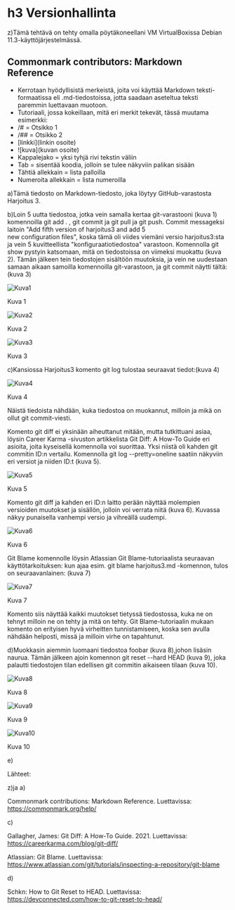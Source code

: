 # h3 Versionhallinta

z)Tämä tehtävä on tehty omalla pöytäkoneellani VM VirtualBoxissa Debian
  11.3-käyttöjärjestelmässä. 

## Commonmark contributors: Markdown Reference

* Kerrotaan hyödyllisistä merkeistä, joita voi käyttää Markdown teksti-
  formaatissa eli .md-tiedostoissa, jotta saadaan aseteltua teksti
  paremmin luettavaan muotoon.
* Tutoriaali, jossa kokeillaan, mitä eri merkit tekevät, tässä muutama
  esimerkki:
* /# = Otsikko 1
* /##  = Otsikko 2
* [linkki](linkin osoite)
* ![kuva](kuvan osoite)
* Kappalejako = yksi tyhjä rivi tekstin väliin
* Tab = sisentää koodia, jolloin se tulee näkyviin palikan sisään
* Tähtiä allekkain = lista palloilla
* Numeroita allekkain = lista numeroilla 

a)Tämä tiedosto on Markdown-tiedosto, joka löytyy GitHub-varastosta
  Harjoitus 3. 

b)Loin 5 uutta tiedostoa, jotka vein samalla kertaa git-varastooni 
  (kuva 1) komennoilla git add . , git commit ja git pull ja git push.
  Commit messageksi laitoin "Add fifth version of harjoitus3 and add 5	
  new configuration files", koska tämä oli viides viemäni  versio 
  harjoitus3:sta ja vein 5 kuvitteellista "konfiguraatiotiedostoa" 
  varastoon. Komennolla git show pystyin katsomaan, mitä on tiedostoissa on
  viimeksi muokattu (kuva 2). Tämän jälkeen tein tiedostojen sisältöön 
  muutoksia, ja vein ne uudestaan samaan aikaan samoilla komennoilla 
  git-varastoon, ja git commit näytti tältä:(kuva 3) 

![Kuva1](commit1.png) 

  Kuva 1

![Kuva2](commitshow.png)

  Kuva 2

![Kuva3](commit2.png)

  Kuva 3

c)Kansiossa Harjoitus3 komento git log tulostaa seuraavat tiedot:(kuva 4) 

![Kuva4](gitlog.png)

  Kuva 4

  Näistä tiedoista nähdään, kuka tiedostoa on muokannut, milloin ja mikä on 
  ollut git commit-viesti.

  Komento git diff ei yksinään aiheuttanut mitään, mutta tutkittuani asiaa,
  löysin Career Karma -sivuston artikkelista Git Diff: A How-To Guide eri
  asioita, joita kyseisellä komennolla voi suorittaa. Yksi niistä oli
  kahden git commitin ID:n vertailu. Komennolla git log --pretty=oneline
  saatiin näkyviin eri versiot ja niiden ID:t (kuva 5).

![Kuva5](gitdiff1.png)

  Kuva 5

  Komento git diff ja kahden eri ID:n laitto perään näyttää molempien 
  versioiden muutokset ja sisällön, jolloin voi verrata niitä (kuva 6).
  Kuvassa näkyy punaisella vanhempi versio ja vihreällä uudempi.

![Kuva6](gitdiff2.png)

  Kuva 6

  Git Blame komennolle löysin Atlassian Git Blame-tutoriaalista seuraavan
  käyttötarkoituksen: kun ajaa esim. git blame harjoitus3.md -komennon,
  tulos on seuraavanlainen: (kuva 7)

![Kuva7](gitblame1.png)

  Kuva 7

  Komento siis näyttää kaikki muutokset tietyssä tiedostossa, kuka ne on
  tehnyt milloin ne on tehty ja mitä on tehty. Git Blame-tutoriaalin mukaan
  komento on erityisen hyvä virheitten tunnistamiseen, koska sen avulla
  nähdään helposti, missä ja milloin virhe on tapahtunut.  

d)Muokkasin aiemmin luomaani tiedostoa foobar (kuva 8),johon lisäsin
  naurua. Tämän jälkeen ajoin komennon git reset --hard HEAD (kuva 9), 
  joka palautti tiedostojen tilan edellisen git commitin aikaiseen
  tilaan (kuva 10).

![Kuva8](foobar1.png)

  Kuva 8

![Kuva9](foobar2.png)

  Kuva 9

![Kuva10](foobar3.png)

  Kuva 10 

e)

  Lähteet:

  z)ja a)
 
  Commonmark contributions: Markdown Reference. Luettavissa:
  https://commonmark.org/help/
  
  c)

  Gallagher, James: Git Diff: A How-To Guide. 2021. Luettavissa:
  https://careerkarma.com/blog/git-diff/

  Atlassian: Git Blame. Luettavissa:
  https://www.atlassian.com/git/tutorials/inspecting-a-repository/git-blame  

  d)

  Schkn: How to Git Reset to HEAD. Luettavissa:
  https://devconnected.com/how-to-git-reset-to-head/
 
